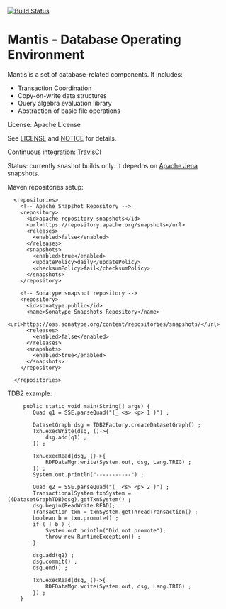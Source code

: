 [![Build Status](https://api.travis-ci.org/afs/mantis.png)](https://travis-ci.org/afs/mantis)

# Mantis - Database Operating Environment

Mantis is a set of database-related components. It includes:

* Transaction Coordination
* Copy-on-write data structures
* Query algebra evaluation library
* Abstraction of basic file operations

License: Apache License 

See [LICENSE](LICENSE) and [NOTICE](NOTICE) for details.

Continuous integration: [TravisCI](https://travis-ci.org/afs/mantis)

Status: currently snashot builds only.
It depedns on [Apache Jena](https://jena.apache.org/) snapshots.

Maven repositories setup:

```
  <repositories>
    <!-- Apache Snapshot Repository -->
    <repository>
      <id>apache-repository-snapshots</id>
      <url>https://repository.apache.org/snapshots</url>
      <releases>
        <enabled>false</enabled>
      </releases>
      <snapshots>
        <enabled>true</enabled>
        <updatePolicy>daily</updatePolicy>
        <checksumPolicy>fail</checksumPolicy>
      </snapshots>
    </repository>

    <!-- Sonatype snapshot repository -->
    <repository>
      <id>sonatype.public</id>
      <name>Sonatype Snapshots Repository</name>
      <url>https://oss.sonatype.org/content/repositories/snapshots/</url>
      <releases>
        <enabled>false</enabled>
      </releases>
      <snapshots>
        <enabled>true</enabled>
      </snapshots>
    </repository>

  </repositories>
```

TDB2 example:

```
     public static void main(String[] args) {
        Quad q1 = SSE.parseQuad("(_ <s> <p> 1 )") ; 
        
        DatasetGraph dsg = TDB2Factory.createDatasetGraph() ;
        Txn.execWrite(dsg, ()->{
            dsg.add(q1) ;        
        }) ;
            
        Txn.execRead(dsg, ()->{
            RDFDataMgr.write(System.out, dsg, Lang.TRIG) ;
        }) ;
        System.out.println("-----------") ;
        
        Quad q2 = SSE.parseQuad("(_ <s> <p> 2 )") ;
        TransactionalSystem txnSystem = ((DatasetGraphTDB)dsg).getTxnSystem() ;
        dsg.begin(ReadWrite.READ);
        Transaction txn = txnSystem.getThreadTransaction() ;
        boolean b = txn.promote() ;
        if ( ! b ) {
            System.out.println("Did not promote");
            throw new RuntimeException() ;
        }
        
        dsg.add(q2) ;
        dsg.commit() ;
        dsg.end() ;
        
        Txn.execRead(dsg, ()->{
            RDFDataMgr.write(System.out, dsg, Lang.TRIG) ;
        }) ;
    }        
```